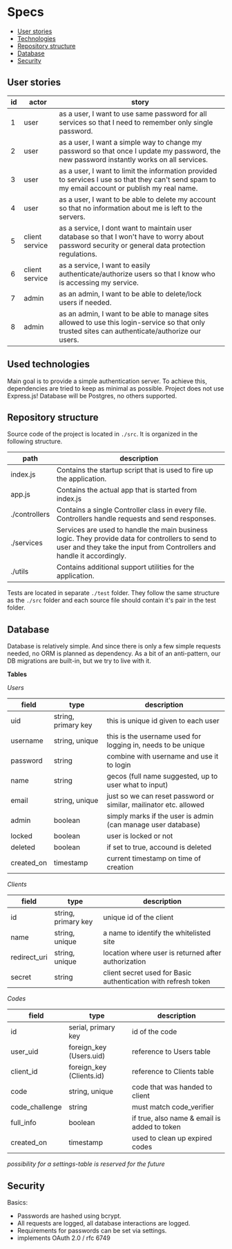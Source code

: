 # Specs

- [User stories](#user-stories)
- [Technologies](#used-technologies)
- [Repository structure](#repository-structure)
- [Database](#database)
- [Security](#security)


## User stories

| id | actor | story  |
|----|-------|--------|
| 1  | user  | as a user, I want to use same password for all services so that I need to remember only single password. |
| 2  | user  | as a user, I want a simple way to change my password so that once I update my password, the new password instantly works on all services. |
| 3  | user  | as a user, I want to limit the information provided to services I use so that they can't send spam to my email account or publish my real name. |
| 4  | user  | as a user, I want to be able to delete my account so that no information about me is left to the servers. |
| 5  | client service | as a service, I dont want to maintain user database so that I won't have to worry about password security or general data protection regulations. |
| 6  | client service | as a service, I want to easily authenticate/authorize users so that I know who is accessing my service. |
| 7  | admin | as an admin, I want to be able to delete/lock users if needed. |
| 8  | admin | as an admin, I want to be able to manage sites allowed to use this login-service so that only trusted sites can authenticate/authorize our users. |

## Used technologies

Main goal is to provide a simple authentication server. To achieve this, dependencies are tried to keep as minimal as possible. Project does not use Express.js! Database will be Postgres, no others supported. 

## Repository structure

Source code of the project is located in `./src`. It is organized in the following structure. 

| path | description |
|------|-------------|
|index.js| Contains the startup script that is used to fire up the application. |
|app.js | Contains the actual app that is started from index.js | 
|./controllers| Contains a single Controller class in every file. Controllers handle requests and send responses. |
|./services | Services are used to handle the main business logic. They provide data for controllers to send to user and they take the input from Controllers and handle it accordingly. |
|./utils| Contains additional support utilities for the application. |

Tests are located in separate `./test` folder. They follow the same structure as the `./src` folder and each source file should contain it's pair in the test folder. 

## Database

Database is relatively simple. And since there is only a few simple requests needed, no ORM is planned as dependency. 
As a bit of an anti-pattern, our DB migrations are built-in, but we try to live with it. 

**Tables**

*Users*

| field | type | description |
|-------|------|-------------|
|uid   | string, primary key | this is unique id given to each user |
|username | string, unique | this is the username used for logging in, needs to be unique |
|password | string | combine with username and use it to login |
|name | string | gecos (full name suggested, up to user what to input) |
|email | string, unique | just so we can reset password or similar, mailinator etc. allowed |
|admin| boolean | simply marks if the user is admin (can manage user database) |
|locked | boolean | user is locked or not |
|deleted | boolean | if set to true, accound is deleted |
|created_on | timestamp | current timestamp on time of creation |

*Clients*

| field | type | description |
|-------|------|-------------|
| id    | string, primary key | unique id of the client |
| name  | string, unique | a name to identify the whitelisted site | 
| redirect_uri  | string, unique | location where user is returned after authorization |
| secret | string | client secret used for Basic authentication with refresh token |

*Codes*

| field | type | description |
|-------|------|-------------|
| id | serial, primary key | id of the code |
| user_uid | foreign_key (Users.uid) | reference to Users table |
| client_id | foreign_key (Clients.id) | reference to Clients table |
| code | string, unique | code that was handed to client |
| code_challenge | string | must match code_verifier | 
| full_info | boolean | if true, also name & email is added to token |
| created_on | timestamp | used to clean up expired codes | 

*possibility for a settings-table is reserved for the future*

## Security

Basics:
- Passwords are hashed using bcrypt.
- All requests are logged, all database interactions are logged. 
- Requirements for passwords can be set via settings. 
- implements OAuth 2.0 / rfc 6749
